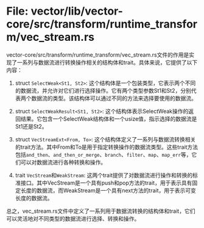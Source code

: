 # File: vector/lib/vector-core/src/transform/runtime_transform/vec_stream.rs

vector-core/src/transform/runtime_transform/vec_stream.rs文件的作用是实现了一系列与数据流进行转换操作相关的结构体和trait。具体来说，它提供了以下内容：

1. struct `SelectWeak<St1, St2>`: 这个结构体是一个包装类型，它表示两个不同的数据流，并允许对它们进行选择操作。它有两个类型参数St1和St2，分别代表两个数据流的类型。该结构体可以通过不同的方法来选择要使用的数据流。

2. struct `SelectWeakResult<St1, St2>`: 这个结构体表示SelectWeak操作的返回结果。它包含一个SelectWeak结构体和一个usize值，指示选择的数据流是St1还是St2。

3. struct `VecStreamExt<From, To>`: 这个结构体定义了一系列与数据流转换相关的trait方法。其中From和To是用于指定转换操作的数据流类型。这些trait方法包括`and_then`、`and_then_or_merge`、`branch`、`filter`、`map`、`map_err`等，它们可以对数据流进行各种转换和操作。

4. trait `VecStream`和`WeakStream`: 这两个trait提供了对数据流进行操作和转换的标准接口。其中VecStream是一个具有push和pop方法的trait，用于表示具有固定长度的数据流，而WeakStream是一个具有next方法的trait，用于表示可变长度的数据流。

总之，vec_stream.rs文件中定义了一系列用于数据流转换的结构体和trait，它们可以灵活地对不同类型的数据流进行选择、转换和操作。

